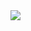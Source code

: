 <a href="https://github.com/devxb/gitanimals">
  <img src="https://render.gitanimals.org/farms/{Kimbyul88}"/>
</a>
